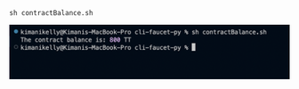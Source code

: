 ```
sh contractBalance.sh
```

![Example of the contract-balance command](/docs/contractBalance.png "Screenshot of the contract-balance command")
